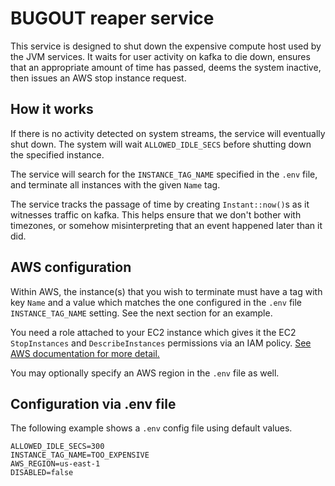 # BUGOUT reaper service

This service is designed to shut down the expensive compute host used by the JVM services.  It waits for user activity on kafka to die down, ensures that an appropriate amount of time has passed, deems the system inactive, then issues an AWS stop instance request.

## How it works

If there is no activity detected on system streams, the service will eventually shut down.  The system will wait `ALLOWED_IDLE_SECS` before shutting down the specified instance.

The service will search for the `INSTANCE_TAG_NAME` specified in the `.env` file, and terminate all instances with the given `Name` tag.

The service tracks the passage of time by creating `Instant::now()`s as it witnesses traffic on kafka.  This helps ensure that we don't bother with timezones, or somehow misinterpreting that an event happened later than it did. 

## AWS configuration

Within AWS, the instance(s) that you wish to terminate must have a tag with key `Name` and a  value which matches the one configured in the `.env` file `INSTANCE_TAG_NAME` setting. See the next section for an example.

You need a role attached to your EC2 instance which gives it the EC2 `StopInstances` and `DescribeInstances` permissions via an IAM policy.  [See AWS documentation for more detail.](https://docs.aws.amazon.com/AWSEC2/latest/UserGuide/iam-roles-for-amazon-ec2.html)

You may optionally specify an AWS region in the `.env` file as well.

## Configuration via .env file

The following example shows a `.env` config file using default values.

```text
ALLOWED_IDLE_SECS=300
INSTANCE_TAG_NAME=TOO_EXPENSIVE
AWS_REGION=us-east-1
DISABLED=false
```
